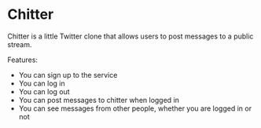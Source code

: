 Chitter
=======
Chitter is a little Twitter clone that allows users to post messages to a public stream. 

Features:
- You can sign up to the service
- You can log in
- You can log out
- You can post messages to chitter when logged in
- You can see messages from other people, whether you are logged in or not
